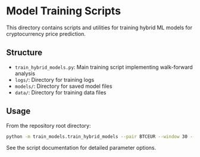 # Model Training Scripts

This directory contains scripts and utilities for training hybrid ML models for cryptocurrency price prediction.

## Structure

- `train_hybrid_models.py`: Main training script implementing walk-forward analysis
- `logs/`: Directory for training logs
- `models/`: Directory for saved model files
- `data/`: Directory for training data files

## Usage

From the repository root directory:

```bash
python -m train_models.train_hybrid_models --pair BTCEUR --window 30 --horizon 1
```

See the script documentation for detailed parameter options.